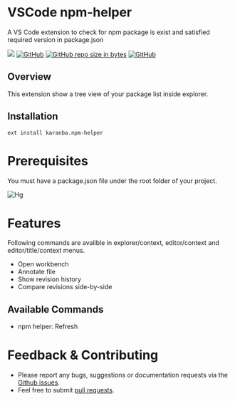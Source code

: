 # VSCode npm-helper
A VS Code extension to check for npm package is exist and satisfied required version in package.json  

[![](https://vsmarketplacebadge.apphb.com/version-short/karanba.npm-helper.svg)](https://marketplace.visualstudio.com/items?itemName=karanba.npm-helper) [![GitHub](https://img.shields.io/github/license/karanba/npm-helper.svg)](https://raw.githubusercontent.com/karanba/npm-helper/master/LICENSE) [![GitHub repo size in bytes](https://img.shields.io/github/repo-size/karanba/npm-helper.svg)](https://github.com/karanba/npm-helper) [![GitHub](https://img.shields.io/github/issues/karanba/npm-helper.svg?style=flat-square)](https://github.com/karanba/npm-helper/issues) 

## Overview

This extension show a tree view of your package list inside explorer.

## Installation

```
ext install karanba.npm-helper
```

# Prerequisites

You must have a package.json file under the root folder of your project.

![Hg](images/sh1.png) 

# Features
Following commands are avalible in explorer/context, editor/context and editor/title/context menus.
 
* Open workbench 
* Annotate file 
* Show revision history
* Compare revisions side-by-side

## Available Commands
* npm helper: Refresh

# Feedback & Contributing

 * Please report any bugs, suggestions or documentation requests via the [Github issues](https://github.com/karanba/npm-helper/issues).
 * Feel free to submit [pull requests](https://github.com/karanba/npm-helper/pulls).
